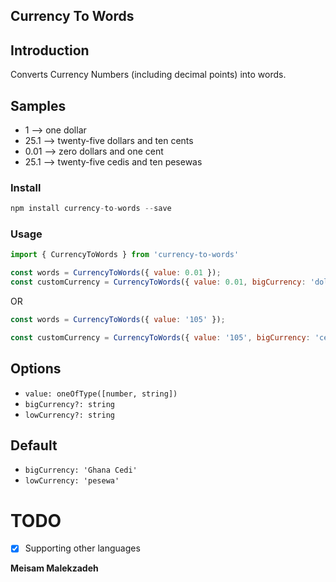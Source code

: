 ## Currency To Words

## Introduction

Converts Currency Numbers (including decimal points) into words.


## Samples
* 1 --> one dollar
* 25.1 --> twenty-five dollars and ten cents
* 0.01 --> zero dollars and one cent
* 25.1 --> twenty-five cedis and ten pesewas


### Install

```js
npm install currency-to-words --save
```

### Usage

```js
import { CurrencyToWords } from 'currency-to-words'
```

```js
const words = CurrencyToWords({ value: 0.01 });
const customCurrency = CurrencyToWords({ value: 0.01, bigCurrency: 'dollar', lowCurrency: 'cent' });
```

OR

```js
const words = CurrencyToWords({ value: '105' });

const customCurrency = CurrencyToWords({ value: '105', bigCurrency: 'cedi', lowCurrency: 'pesewa' });
```

## Options
* `value: oneOfType([number, string])`
* `bigCurrency?: string`
* `lowCurrency?: string`

## Default
* `bigCurrency: 'Ghana Cedi'`
* `lowCurrency: 'pesewa'`


# TODO
- [x] Supporting other languages



**Meisam Malekzadeh**
